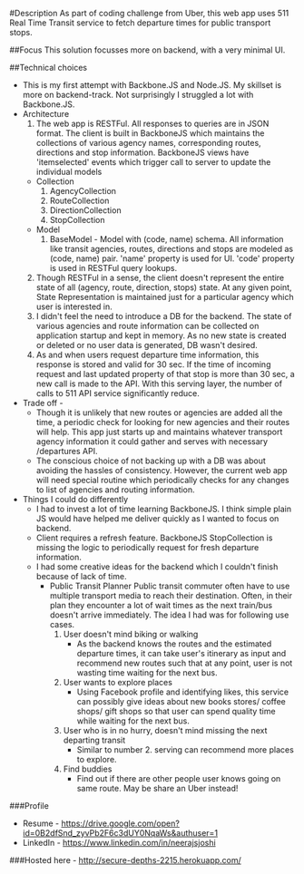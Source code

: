 #Description
  As part of coding challenge from Uber, this web app uses 511 Real Time Transit service to fetch departure times for public transport stops.

##Focus
  This solution focusses more on backend, with a very minimal UI.

##Technical choices
  * This is my first attempt with Backbone.JS and Node.JS. My skillset is more on backend-track. Not surprisingly I struggled a lot with Backbone.JS.
  * Architecture 
    1. The web app is RESTFul. All responses to queries are in JSON format. The client is built in BackboneJS which maintains the collections of various agency names, corresponding routes, directions and stop information. BackboneJS views have 'itemselected' events which trigger call to server to update the individual models
      * Collection
          1.  AgencyCollection
          2.  RouteCollection
          3.  DirectionCollection
          4.  StopCollection
      * Model
          1.  BaseModel - Model with (code, name) schema. All information like transit agencies, routes, directions and stops are modeled as (code, name) pair. 'name' property is used for UI. 'code' property is used in RESTFul query lookups.
    2. Though RESTFul in a sense, the client doesn't represent the entire state of all (agency, route, direction, stops) state. At any given point, State Representation is maintained just for a particular agency which user is interested in.
    3. I didn't feel the need to introduce a DB for the backend. The state of various agencies and route information can be collected on application startup and kept in memory. As no new state is created or deleted or no user data is generated, DB wasn't desired.
    4. As and when users request departure time information, this response is stored and valid for 30 sec. If the time of incoming request and last updated property of that stop is more than 30 sec, a new call is made to the API. With this serving layer, the number of calls to 511 API service significantly reduce.
  * Trade off -
    * Though it is unlikely that new routes or agencies are added all the time, a periodic check for looking for new agencies and their routes will help. This app just starts up and maintains whatever transport agency information it could gather and serves with necessary /departures API.
    * The conscious choice of not backing up with a DB was about avoiding the hassles of consistency. However, the current web app will need special routine which periodically checks for any changes to list of agencies and routing information.
  * Things I could do differently
    * I had to invest a lot of time learning BackboneJS. I think simple plain JS would have helped me deliver quickly as I wanted to focus on backend.
    * Client requires a refresh feature. BackboneJS StopCollection is missing the logic to periodically request for fresh departure information.
    * I had some creative ideas for the backend which I couldn't finish because of lack of time.
      * Public Transit Planner
        Public transit commuter often have to use multiple transport media to reach their destination. Often, in their plan they encounter a lot of wait times as the next train/bus doesn't arrive immediately. The idea I had was for following use cases.
          1. User doesn't mind biking or walking
              * As the backend knows the routes and the estimated departure times, it can take user's itinerary as input and recommend new routes such that at any point, user is not wasting time waiting for the next bus.
          2. User wants to explore places
              * Using Facebook profile and identifying likes, this service can possibly give ideas about new books stores/ coffee shops/ gift shops so that user can spend quality time while waiting for the next bus.
          3. User who is in no hurry, doesn't mind missing the next departing transit
              * Similar to number 2. serving can recommend more places to explore.
          4. Find buddies
              * Find out if there are other people user knows going on same route. May be share an Uber instead!

###Profile
  * Resume - https://drive.google.com/open?id=0B2dfSnd_zyvPb2F6c3dUY0NqaWs&authuser=1
  * LinkedIn - https://www.linkedin.com/in/neerajsjoshi

###Hosted here - http://secure-depths-2215.herokuapp.com/
